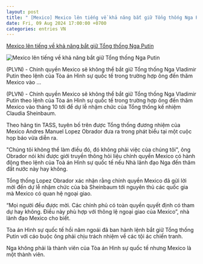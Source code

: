 ```yaml
---
layout: post
title: " [Mexico] Mexico lên tiếng về khả năng bắt giữ Tổng thống Nga Putin"
date: Fri, 09 Aug 2024 17:00:00 +0700
categories: entries VN
---
```

[Mexico lên tiếng về khả năng bắt giữ Tổng thống Nga Putin](https://baophapluat.vn/mexico-len-tieng-ve-kha-nang-bat-giu-tong-thong-nga-putin-post521315.html)

![Mexico lên tiếng về khả năng bắt giữ Tổng thống Nga Putin](https://image.baophapluat.vn/1200x630/Uploaded/2024/qjcqrmdwp/2024_08_09/1-1774.jpg)

(PLVN) - Chính quyền Mexico sẽ không thể bắt giữ Tổng thống Nga Vladimir Putin theo lệnh của Tòa án Hình sự quốc tế trong trường hợp ông đến thăm Mexico vào ...

(PLVN) - Chính quyền Mexico sẽ không thể bắt giữ Tổng thống Nga Vladimir Putin theo lệnh của Tòa án Hình sự quốc tế trong trường hợp ông đến thăm Mexico vào tháng 10 tới để dự lễ nhậm chức của Tổng thống kế nhiệm Claudia Sheinbaum.

Theo hãng tin TASS, tuyên bố trên được Tổng thống đương nhiệm của Mexico Andres Manuel Lopez Obrador đưa ra trong phát biểu tại một cuộc họp báo vừa diễn ra.

"Chúng tôi không thể làm điều đó, đó không phải việc của chúng tôi", ông Obrador nói khi được giới truyền thông hỏi liệu chính quyền Mexico có hành động theo lệnh của Toà án Hình sự quốc tế nếu Nhà lãnh đạo Nga đến thăm đất nước này hay không.

Tổng thống Lopez Obrador xác nhận rằng chính quyền Mexico đã gửi lời mời đến dự lễ nhậm chức của bà Sheinbaum tới nguyên thủ các quốc gia mà Mexico có quan hệ ngoại giao.

“Mọi người đều được mời. Các chính phủ có toàn quyền quyết định có tham dự hay không. Điều này phù hợp với thông lệ ngoại giao của Mexico”, nhà lãnh đạo Mexico cho biết.

Tòa án Hình sự quốc tế hồi năm ngoái đã ban hành lệnh bắt giữ Tổng thống Putin với cáo buộc ông phải chịu trách nhiệm về các tội ác chiến tranh.

Nga không phải là thành viên của Tòa án Hình sự quốc tế nhưng Mexico là một thành viên.

